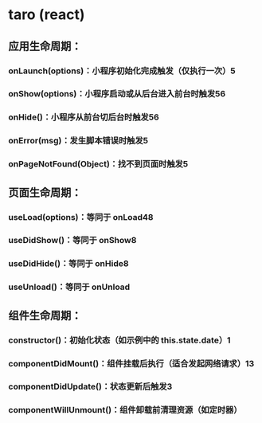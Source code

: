 # taro (react)
## 应用生命周期：
### onLaunch(options)：小程序初始化完成触发（仅执行一次）5
### onShow(options)：小程序启动或从后台进入前台时触发56
### onHide()：小程序从前台切后台时触发56
### onError(msg)：发生脚本错误时触发5
### onPageNotFound(Object)：找不到页面时触发5

## 页面生命周期：
### useLoad(options)：等同于 onLoad48
### useDidShow()：等同于 onShow8
### useDidHide()：等同于 onHide8
### useUnload()：等同于 onUnload

## 组件生命周期：
### constructor()：初始化状态（如示例中的 this.state.date）1
### componentDidMount()：组件挂载后执行（适合发起网络请求）13
### componentDidUpdate()：状态更新后触发3
### componentWillUnmount()：组件卸载前清理资源（如定时器）
